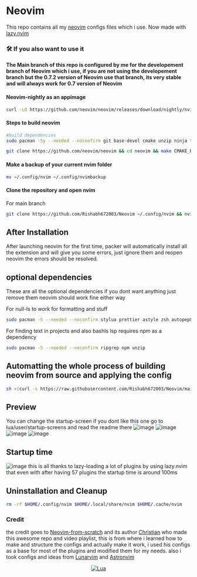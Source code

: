# Neovim

This repo contains all my [neovim](https://github.com/neovim/neovim) configs files which i use. Now made with [lazy.nvim](https://github.com/folke/lazy.nvim)

### 🛠️ If you also want to use it

#### The Main branch of this repo is configured by me for the developement branch of Neovim which i use, if you are not using the developement branch but the 0.7.2 version of Neovim use that branch, its very stable and will always work for 0.7 version of Neovim

#### Neovim-nightly as an appimage

```bash
curl -LO https://github.com/neovim/neovim/releases/download/nightly/nvim.appimage && sudo chmod +x nvim.appimage
```

#### Steps to build neovim

```bash
#build dependencies
sudo pacman -Sy --needed --noconfirm git base-devel cmake unzip ninja tree-sitter curl
```

```bash
git clone https://github.com/neovim/neovim && cd neovim && make CMAKE_BUILD_TYPE=RelWithDebInfo && sudo make install
```

#### Make a backup of your current nvim folder

```bash
mv ~/.config/nvim ~/.config/nvimbackup
```

#### Clone the repository and open nvim

For main branch

```bash
git clone https://github.com/Rishabh672003/Neovim ~/.config/nvim && nvim
```

## After Installation

After launching neovim for the first time, packer will automatically install all the extension and will give you some errors, just ignore them and reopen neovim the errors should be resolved.

## optional dependencies

These are all the optional dependencies if you dont want anything just remove them neovim should work fine either way

For null-ls to work for formatting and stuff

```bash
sudo pacman -S --needed --noconfirm stylua prettier astyle zsh autopep8 ; yay -S beautysh shellcheck-bin
```

For finding text in projects and also bashls lsp requires npm as a dependency

```bash
sudo pacman -S --needed --noconfirm ripgrep npm unzip
```

## Automatting the whole process of building neovim from source and applying the config

```bash
sh <(curl -s https://raw.githubusercontent.com/Rishabh672003/Neovim/main/install.sh)
```

## Preview

You can change the startup-screen if you dont like this one go to lua/user/startup-screens and read the readme there
![image](https://user-images.githubusercontent.com/53911515/192135130-15abc06a-f993-48a0-982c-1a445d6f8aa1.png)
![image](https://user-images.githubusercontent.com/53911515/193248471-187214fc-7b34-404b-a8cf-651dece35eef.png)
![image](https://user-images.githubusercontent.com/53911515/193248655-8157d687-0dfb-4986-b826-a2531586e97a.png)
![image](https://user-images.githubusercontent.com/53911515/193248778-47524603-5db5-4922-964f-829bf09c2c2e.png)

## Startup time
![image](https://user-images.githubusercontent.com/53911515/213846907-fc337772-e72e-47d0-86ae-9b1434b7c85f.png)
this is all thanks to lazy-loading a lot of plugins by using lazy.nvim that even with after having 57 plugins the startup time is around 100ms

## Uninstallation and Cleanup

```bash
rm -rf $HOME/.config/nvim $HOME/.local/share/nvim $HOME/.cache/nvim
```

### Credit

the credit goes to [Neovim-from-scratch](https://github.com/LunarVim/Neovim-from-scratch) and its author [Christian](https://github.com/ChristianChiarulli) who made this awesome repo and video playlist, this is from where i learned how to make and structure the configs and actually make it work, i used his configs as a base for most of the plugins and modified them for my needs.
also i took configs and ideas from [Lunarvim](https://github.com/LunarVim/LunarVim) and [Astronvim](https://github.com/AstroNvim/AstroNvim)

<div align="center" id="madewithlua">

[![Lua](https://img.shields.io/badge/Made%20with%20Lua-blue.svg?style=for-the-badge&logo=lua)](#madewithlua)

</div>
